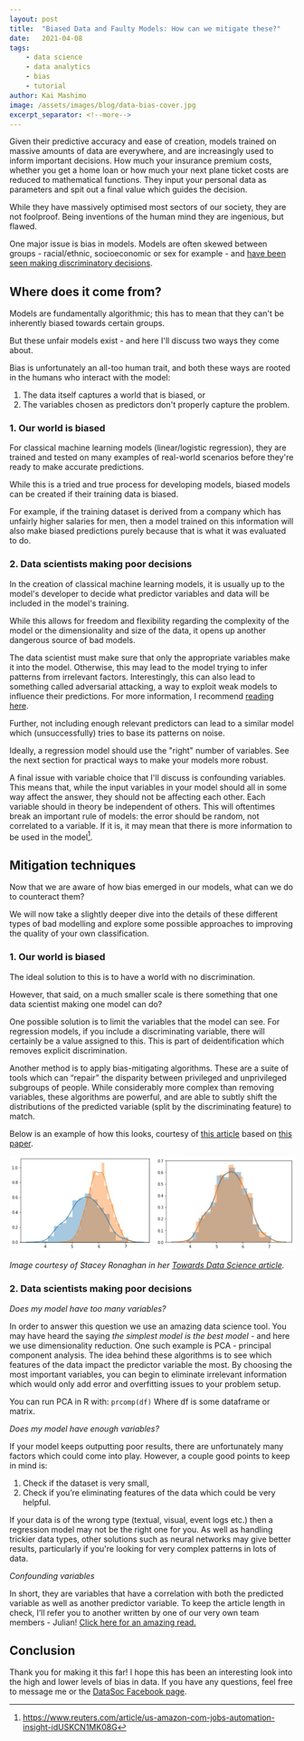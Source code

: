 ```yaml
---
layout: post
title:  "Biased Data and Faulty Models: How can we mitigate these?"
date:   2021-04-08
tags: 
    - data science
    - data analytics
    - bias
    - tutorial
author: Kai Mashimo
image: /assets/images/blog/data-bias-cover.jpg
excerpt_separator: <!--more-->
---
```


Given their predictive accuracy and ease of creation, models trained on massive amounts of data are everywhere, and are increasingly used to inform important decisions. How much your insurance premium costs, whether you get a home loan or how much your next plane ticket costs are reduced to mathematical functions. They input your personal data as parameters and spit out a final value which guides the decision.

<!--more-->

While they have massively optimised most sectors of our society, they are not foolproof. Being inventions of the human mind they are ingenious, but flawed.

One major issue is bias in models. Models are often skewed between groups - racial/ethnic, socioeconomic or sex for example - and [have been seen making discriminatory decisions](https://www.reuters.com/article/us-amazon-com-jobs-automation-insight-idUSKCN1MK08G).

## Where does it come from?

Models are fundamentally algorithmic; this has to mean that they can't be inherently biased towards certain groups.

But these unfair models exist - and here I'll discuss two ways they come about.

Bias is unfortunately an all-too human trait, and both these ways are rooted in the humans who interact with the model:
1. The data itself captures a world that is biased, or
2. The variables chosen as predictors don't properly capture the problem.

### 1. Our world is biased

For classical machine learning models (linear/logistic regression), they are trained and tested on many examples of real-world scenarios before they're ready to make accurate predictions.

While this is a tried and true process for developing models, biased models can be created if their training data is biased.

For example, if the training dataset is derived from a company which has unfairly higher salaries for men, then a model trained on this information will also make biased predictions purely because that is what it was evaluated to do.

### 2. Data scientists making poor decisions

In the creation of classical machine learning models, it is usually up to the model's developer to decide what predictor variables and data will be included in the model's training.

While this allows for freedom and flexibility regarding the complexity of the model or the dimensionality and size of the data, it opens up another dangerous source of bad models.

The data scientist must make sure that only the appropriate variables make it into the model. Otherwise, this may lead to the model trying to infer patterns from irrelevant factors. Interestingly, this can also lead to something called adversarial attacking, a way to exploit weak models to influence their predictions. For more information, I recommend [reading here](https://towardsdatascience.com/adversarial-attacks-in-machine-learning-and-how-to-defend-against-them-a2beed95f49c).

Further, not including enough relevant predictors can lead to a similar model which (unsuccessfully) tries to base its patterns on noise.

Ideally, a regression model should use the "right" number of variables. See the next section for practical ways to make your models more robust.

A final issue with variable choice that I'll discuss is confounding variables. This means that, while the input variables in your model should all in some way affect the answer, they should not be affecting each other. Each variable should in theory be independent of others. This will oftentimes break an important rule of models: the error should be random, not correlated to a variable. If it is, it may mean that there is more information to be used in the model[^1].

## Mitigation techniques

Now that we are aware of how bias emerged in our models, what can we do to counteract them?

We will now take a slightly deeper dive into the details of these different types of bad modelling and explore some possible approaches to improving the quality of your own classification.

### 1. Our world is biased

The ideal solution to this is to have a world with no discrimination.

However, that said, on a much smaller scale is there something that one data scientist making one model can do?

One possible solution is to limit the variables that the model can see. For regression models, if you include a discriminating variable, there will certainly be a value assigned to this. This is part of deidentification which removes explicit discrimination. 

Another method is to apply bias-mitigating algorithms. These are a suite of tools which can “repair” the disparity between privileged and unprivileged subgroups of people. While considerably more complex than removing variables, these algorithms are powerful, and are able to subtly shift the distributions of the predicted variable (split by the discriminating feature) to match.

Below is an example of how this looks, courtesy of [this article](https://towardsdatascience.com/ai-fairness-explanation-of-disparate-impact-remover-ce0da59451f1) based on [this paper](https://arxiv.org/abs/1412.3756).

![Effects of the Disparate Impact Remover Algorithm](/assets/images/blog/bias_mitigation.JPG)

*Image courtesy of Stacey Ronaghan in her [Towards Data Science article](https://towardsdatascience.com/ai-fairness-explanation-of-disparate-impact-remover-ce0da59451f1).*

### 2. Data scientists making poor decisions

*Does my model have too many variables?*

In order to answer this question we use an amazing data science tool. You may have heard the saying _the simplest model is the best model_ - and here we use dimensionality reduction. One such example is PCA - principal component analysis. The idea behind these algorithms is to see which features of the data impact the predictor variable the most. By choosing the most important variables, you can begin to eliminate irrelevant information which would only add error and overfitting issues to your problem setup.

You can run PCA in R with:
`prcomp(df)`
Where df is some dataframe or matrix.

*Does my model have enough variables?*

If your model keeps outputting poor results, there are unfortunately many factors which could come into play. However, a couple good points to keep in mind is:
1. Check if the dataset is very small,
2. Check if you’re eliminating features of the data which could be very helpful.

If your data is of the wrong type (textual, visual, event logs etc.) then a regression model may not be the right one for you. As well as handling trickier data types, other solutions such as neural networks may give better results, particularly if you're looking for very complex patterns in lots of data.

*Confounding variables*

In short, they are variables that have a correlation with both the predicted variable as well as another predictor variable. To keep the article length in check, I’ll refer you to another written by one of our very own team members - Julian! [Click here for an amazing read.](https://livebeyonddatascience.com/the-confounding-variable-problem/)

## Conclusion

Thank you for making it this far! I hope this has been an interesting look into the high and lower levels of bias in data. If you have any questions, feel free to message me or the [DataSoc Facebook page](https://www.facebook.com/DataSoc).

[^1]: https://www.reuters.com/article/us-amazon-com-jobs-automation-insight-idUSKCN1MK08G
